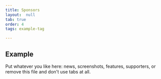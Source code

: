 ```yaml
---
title: Sponsors
layout:  null
tab: true
order: 4
tags: example-tag

---
```



## Example

Put whatever you like here: news, screenshots, features, supporters, or remove this file and don't use tabs at all.
